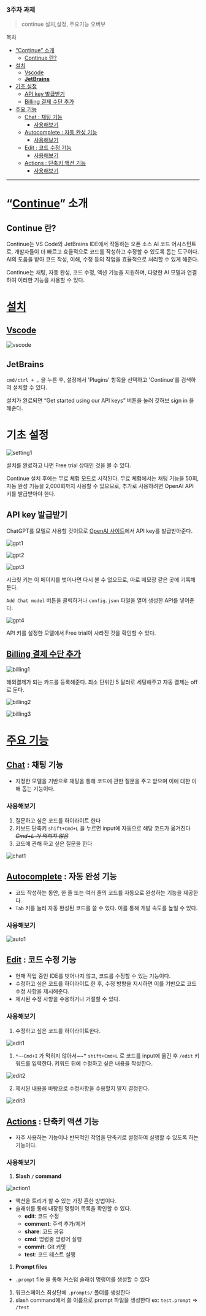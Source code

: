 ### 3주차 과제

> continue 설치,설정, 주요기능 오버뷰

목차

- [“Continue” 소개](#continue-소개)
  - [Continue 란?](#continue-란)
- [설치](#설치)
  - [Vscode](#vscode)
  - [**JetBrains**](#jetbrains)
- [기초 설정](#기초-설정)
  - [API key 발급받기](#api-key-발급받기)
  - [Billing 결제 수단 추가](#billing-결제-수단-추가)
- [주요 기능](#주요-기능)
  - [Chat : 채팅 기능](#chat--채팅-기능)
    - [사용해보기](#사용해보기)
  - [Autocomplete : 자동 완성 기능](#autocomplete--자동-완성-기능)
    - [사용해보기](#사용해보기-1)
  - [Edit : 코드 수정 기능](#edit--코드-수정-기능)
    - [사용해보기](#사용해보기-2)
  - [Actions : 단축키 액션 기능](#actions--단축키-액션-기능)
    - [사용해보기](#사용해보기-3)

---

# “[Continue](https://docs.continue.dev/)” 소개

## Continue 란?

Continue는 VS Code와 JetBrains IDE에서 작동하는 오픈 소스 AI 코드 어시스턴트로, 개발자들이 더 빠르고 효율적으로 코드를 작성하고 수정할 수 있도록 돕는 도구이다. AI의 도움을 받아 코드 작성, 이해, 수정 등의 작업을 효율적으로 처리할 수 있게 해준다.

Continue는 채팅, 자동 완성, 코드 수정, 액션 기능을 지원하며, 다양한 AI 모델과 연결하여 이러한 기능을 사용할 수 있다.

# [설치](https://docs.continue.dev/getting-started/install)

## [Vscode](https://marketplace.visualstudio.com/items?itemName=Continue.continue)

![vscode](./assets/vscode.png)

## **JetBrains**

`cmd/ctrl + ,` 을 누른 후, 설정에서 'Plugins' 항목을 선택하고 'Continue'를 검색하여 설치할 수 있다.

설치가 완료되면 “Get started using our API keys” 버튼을 눌러 깃허브 sign in 을 해준다.

# 기초 설정

![setting1](./assets/setting1.png)

설치를 완료하고 나면 Free trial 상태인 것을 볼 수 있다.

Continue 설치 후에는 무료 체험 모드로 시작된다. 무료 체험에서는 채팅 기능을 50회, 자동 완성 기능을 2,000회까지 사용할 수 있으므로, 추가로 사용하려면 OpenAI API 키를 발급받아야 한다.

## API key 발급받기

ChatGPT를 모델로 사용할 것이므로 [OpenAI 사이트](https://platform.openai.com/api-keys)에서 API key를 발급받아준다.

![gpt1](./assets/gpt1.png)

![gpt2](./assets/gpt2.png)

![gpt3](./assets/gpt3.png)

시크릿 키는 이 페이지를 벗어나면 다시 볼 수 없으므로, 따로 메모장 같은 곳에 기록해둔다.

`Add Chat model` 버튼을 클릭하거나 `config.json` 파일을 열어 생성한 API를 넣어준다.

![gpt4](./assets/gpt4.png)

API 키를 설정한 모델에서 Free trial이 사라진 것을 확인할 수 있다.

## [Billing 결제 수단 추가](https://platform.openai.com/settings/organization/billing/overview)

![billing1](./assets/billing1.png)

해외결제가 되는 카드를 등록해준다. 최소 단위인 5 달러로 세팅해주고 자동 결제는 off로 둔다.

![billing2](./assets/billing2.png)

![billing3](./assets/billing3.png)

# [주요 기능](https://docs.continue.dev/getting-started/overview)

## [Chat](https://docs.continue.dev/chat/how-to-use-it) : 채팅 기능

- 지정한 모델을 기반으로 채팅을 통해 코드에 관한 질문을 주고 받으며 이에 대한 이해 돕는 기능이다.

### 사용해보기

1. 질문하고 싶은 코드를 하이라이트 한다
2. 키보드 단축키 `shift+Cmd+L` 을 누르면 input에 자동으로 해당 코드가 옮겨진다
   _~~Cmd+L 가 먹히지 않음~~_
3. 코드에 관해 하고 싶은 질문을 한다

![chat1](./assets/chat1.png)

## [Autocomplete](https://docs.continue.dev/autocomplete/how-to-use-it) : 자동 완성 기능

- 코드 작성하는 동안, 한 줄 또는 여러 줄의 코드를 자동으로 완성하는 기능을 제공한다.
- `Tab` 키를 눌러 자동 완성된 코드를 쓸 수 있다. 이를 통해 개발 속도를 높일 수 있다.

### 사용해보기

![auto1](./assets/auto1.png)

## [Edit](https://docs.continue.dev/edit/how-to-use-it) : 코드 수정 기능

- 현재 작업 중인 IDE를 벗어나지 않고, 코드를 수정할 수 있는 기능이다.
- 수정하고 싶은 코드를 하이라이트 한 후, 수정 방향을 지시하면 이를 기반으로 코드 수정 사항을 제시해준다.
- 제시된 수정 사항을 수용하거나 거절할 수 있다.

### 사용해보기

1. 수정하고 싶은 코드를 하이라이트한다.

![edit1](./assets/edit1.png)

1. `*~~Cmd+I` 가 먹히지 않아서~~\* `shift+Cmd+L` 로 코드를 input에 옮긴 후 `/edit` 키워드를 입력한다. 키워드 뒤에 수정하고 싶은 내용을 작성한다.

![edit2](./assets/edit2.png)

2. 제시된 내용을 바탕으로 수정사항을 수용할지 말지 결정한다.

![edit3](./assets/edit3.png)

## [Actions](https://docs.continue.dev/actions/how-to-use-it) : 단축키 액션 기능

- 자주 사용하는 기능이나 반복적인 작업을 단축키로 설정하여 실행할 수 있도록 하는 기능이다.

### 사용해보기

1. **Slash `/` command**

![action1](./assets/action1.png)

- 액션을 트리거 할 수 있는 가장 흔한 방법이다.
- 슬래쉬를 통해 내장된 명령어 목록을 확인할 수 있다.
  - **edit**: 코드 수정
  - **comment**: 주석 추가/제거
  - **share**: 코드 공유
  - **cmd**: 명령줄 명령어 실행
  - **commit**: Git 커밋
  - **test**: 코드 테스트 실행

1. **Prompt files**

- `.prompt` file 을 통해 커스텀 슬래쉬 명렁어를 생성할 수 있다

1. 워크스페이스 최상단에 `.prompts/` 폴더를 생성한다
2. slash command에서 쓸 이름으로 prompt 파일을 생성한다
   ex: `test.prompt` ⇒ `/test`
